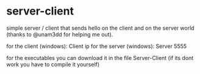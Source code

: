 # server-client


simple server / client that sends hello on the client and on the server world (thanks to @unam3dd for helping me out).


for the client (windows): Client ip
for the server (windows): Server 5555

for the executables you can download it in the file Server-Client 
(if its dont work you have to compile it yourself)

